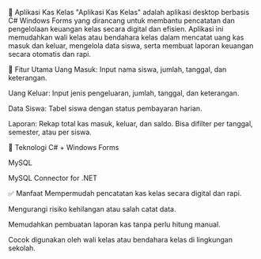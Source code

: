 💼 Aplikasi Kas Kelas
"Aplikasi Kas Kelas" adalah aplikasi desktop berbasis C# Windows Forms yang dirancang untuk membantu pencatatan dan pengelolaan keuangan kelas secara digital dan efisien. Aplikasi ini memudahkan wali kelas atau bendahara kelas dalam mencatat uang kas masuk dan keluar, mengelola data siswa, serta membuat laporan keuangan secara otomatis dan rapi.

🎯 Fitur Utama
Uang Masuk: Input nama siswa, jumlah, tanggal, dan keterangan.

Uang Keluar: Input jenis pengeluaran, jumlah, tanggal, dan keterangan.

Data Siswa: Tabel siswa dengan status pembayaran harian.

Laporan: Rekap total kas masuk, keluar, dan saldo. Bisa difilter per tanggal, semester, atau per siswa.

🧰 Teknologi
C# + Windows Forms

MySQL

MySQL Connector for .NET

✅ Manfaat
Mempermudah pencatatan kas kelas secara digital dan rapi.

Mengurangi risiko kehilangan atau salah catat data.

Memudahkan pembuatan laporan kas tanpa perlu hitung manual.

Cocok digunakan oleh wali kelas atau bendahara kelas di lingkungan sekolah.
